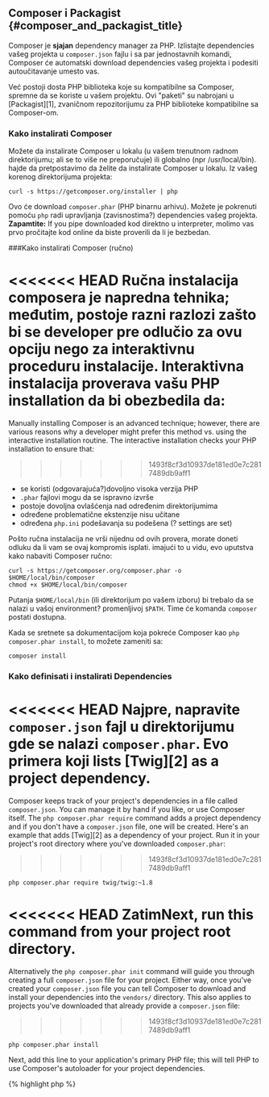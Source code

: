 ﻿---
isChild: true
---

## Composer i Packagist {#composer_and_packagist_title}

Composer je **sjajan** dependency manager za PHP. Izlistajte dependencies vašeg projekta u `composer.json` fajlu i sa par jednostavnih komandi, Composer će automatski download dependencies vašeg projekta i podesiti autoučitavanje umesto vas.

Već postoji dosta PHP biblioteka koje su kompatibilne sa Composer, spremne da se koriste u vašem projektu. Ovi "paketi" su nabrojani u [Packagist][1], zvaničnom repozitorijumu za PHP biblioteke kompatibilne sa Composer-om.

### Kako instalirati Composer

Možete da instalirate Composer u lokalu (u vašem trenutnom radnom direktorijumu; ali se to više ne preporučuje) ili globalno (npr /usr/local/bin). hajde da pretpostavimo da želite da instalirate Composer u lokalu. Iz vašeg korenog direktorijuma projekta:

    curl -s https://getcomposer.org/installer | php

Ovo će download `composer.phar` (PHP binarnu arhivu). Možete je pokrenuti pomoću `php` radi upravljanja (zavisnostima?) dependencies vašeg projekta. <strong>Zapamtite:</strong> If you pipe downloaded kod direktno u interpreter, molimo vas prvo pročitajte kod online da biste proverili da li je bezbedan.

###Kako instalirati Composer (ručno)

<<<<<<< HEAD
Ručna instalacija composera je napredna tehnika; međutim, postoje razni razlozi zašto bi se developer pre odlučio za ovu opciju nego za interaktivnu proceduru instalacije. Interaktivna instalacija proverava vašu PHP  installation da bi obezbedila da:
=======
Manually installing Composer is an advanced technique; however, there are various reasons why a developer might prefer this method vs. using the interactive installation routine. The interactive installation checks your PHP installation to ensure that:
>>>>>>> 1493f8cf3d10937de181ed0e7c2817489db9aff1

- se koristi (odgovarajuća?)dovoljno visoka verzija PHP
- `.phar` fajlovi mogu da se ispravno izvrše
- postoje dovoljna ovlašćenja nad određenim direktorijumima
- određene problematične ekstenzije nisu učitane
- određena `php.ini` podešavanja su podešena (? settings are set)

Pošto ručna instalacija ne vrši nijednu od ovih provera, morate doneti odluku da li vam se ovaj kompromis isplati. imajući to u vidu, evo uputstva kako nabaviti Composer ručno:

    curl -s https://getcomposer.org/composer.phar -o $HOME/local/bin/composer
    chmod +x $HOME/local/bin/composer

Putanja `$HOME/local/bin` (ili direktorijum po vašem izboru) bi trebalo da se nalazi u vašoj environment? promenljivoj `$PATH`. Time će komanda `composer` postati dostupna.

Kada se sretnete sa dokumentacijom koja pokreće Composer kao `php composer.phar install`, to možete zameniti sa:

    composer install

### Kako definisati i instalirati Dependencies

<<<<<<< HEAD
Najpre, napravite `composer.json` fajl u direktorijumu gde se nalazi `composer.phar`. Evo primera koji lists [Twig][2] as a project dependency.
=======
Composer keeps track of your project's dependencies in a file called `composer.json`. You can manage it by hand if you like, or use Composer itself. The `php composer.phar require` command adds a project dependency and if you don't have a `composer.json` file, one will be created. Here's an example that adds [Twig][2] as a dependency of your project. Run it in your project's root directory where you've downloaded `composer.phar`:
>>>>>>> 1493f8cf3d10937de181ed0e7c2817489db9aff1

	php composer.phar require twig/twig:~1.8

<<<<<<< HEAD
ZatimNext, run this command from your project root directory.
=======
Alternatively the `php composer.phar init` command will guide you through creating a full `composer.json` file for your project. Either way, once you've created your `composer.json` file you can tell Composer to download and install your dependencies into the `vendors/` directory. This also applies to projects you've downloaded that already provide a `composer.json` file:
>>>>>>> 1493f8cf3d10937de181ed0e7c2817489db9aff1

    php composer.phar install

Next, add this line to your application's primary PHP file; this will tell PHP to use Composer's autoloader for your project dependencies.

{% highlight php %}
<?php
require 'vendor/autoload.php';
{% endhighlight %}

Now you can use your project dependencies, and they'll be autoloaded on demand.

### Updating your dependencies

Composer creates a file called `composer.lock` which stores the exact version of each package it downloaded when you first ran `php composer.phar install`. If you share your project with other coders and the `composer.lock` file is part of your distribution, when they run `php composer.phar install` they'll get the same versions as you. To update your dependencies, run `php composer.phar update`.

This is most useful when you define your version requirements flexibly. For instance a version requirement of ~1.8  means "anything newer than 1.8.0, but less than 2.0.x-dev". You can also use the `*` wildcard as in `1.8.*`. Now Composer's `php composer.phar update` command will upgrade all your dependencies to the newest version that fits the restrictions you define.

### Checking your dependencies for security issues

The [Security Advisories Checker][3] is a web service and a command-line tool, both will examine your `composer.lock` file and tell you if you need to update any of your dependencies.

* [Learn about Composer][4]

[1]: http://packagist.org/
[2]: http://twig.sensiolabs.org
[3]: http://getcomposer.org/doc/00-intro.md
[4]: https://security.sensiolabs.org/
